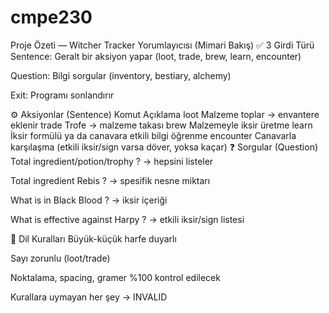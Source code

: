 # cmpe230

Proje Özeti — Witcher Tracker Yorumlayıcısı (Mimari Bakış)
✅ 3 Girdi Türü
Sentence: Geralt bir aksiyon yapar (loot, trade, brew, learn, encounter)

Question: Bilgi sorgular (inventory, bestiary, alchemy)

Exit: Programı sonlandırır

⚙️ Aksiyonlar (Sentence)
Komut	Açıklama
loot	Malzeme toplar → envantere eklenir
trade	Trofe → malzeme takası
brew	Malzemeyle iksir üretme
learn	İksir formülü ya da canavara etkili bilgi öğrenme
encounter	Canavarla karşılaşma (etkili iksir/sign varsa döver, yoksa kaçar)
❓ Sorgular (Question)
Total ingredient/potion/trophy ? → hepsini listeler

Total ingredient Rebis ? → spesifik nesne miktarı

What is in Black Blood ? → iksir içeriği

What is effective against Harpy ? → etkili iksir/sign listesi

💬 Dil Kuralları
Büyük-küçük harfe duyarlı

Sayı zorunlu (loot/trade)

Noktalama, spacing, gramer %100 kontrol edilecek

Kurallara uymayan her şey → INVALID